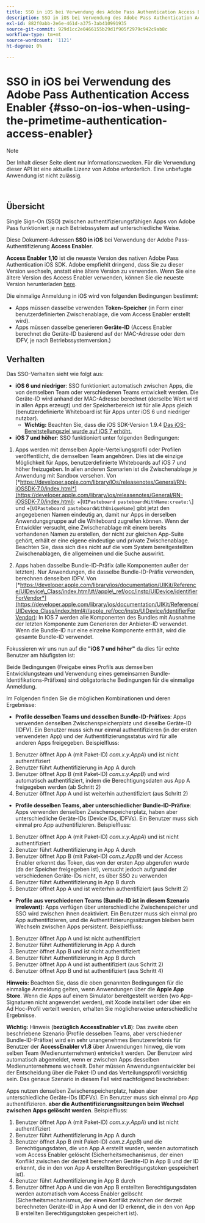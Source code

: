 ```yaml
---
title: SSO in iOS bei Verwendung des Adobe Pass Authentication Access Enabler
description: SSO in iOS bei Verwendung des Adobe Pass Authentication Access Enabler
exl-id: 882f0abb-2e6e-461d-a375-3ab410991935
source-git-commit: 929d1cc2e0466155b29d1f905f2979c942c9ab8c
workflow-type: tm+mt
source-wordcount: '1121'
ht-degree: 0%

---
```


# SSO in iOS bei Verwendung des Adobe Pass Authentication Access Enabler {#sso-on-ios-when-using-the-primetime-authentication-access-enabler}

>[!NOTE]
>
>Der Inhalt dieser Seite dient nur Informationszwecken. Für die Verwendung dieser API ist eine aktuelle Lizenz von Adobe erforderlich. Eine unbefugte Anwendung ist nicht zulässig.

</br>

## Übersicht

Single Sign-On (SSO) zwischen authentifizierungsfähigen Apps von Adobe Pass funktioniert je nach Betriebssystem auf unterschiedliche Weise.

Diese Dokument-Adressen **SSO in iOS** bei Verwendung der Adobe Pass-Authentifizierung **Access Enabler**.

**Access Enabler** **1,10** ist die neueste Version des nativen Adobe Pass Authentication iOS SDK. Adobe empfiehlt dringend, dass Sie zu dieser Version wechseln, anstatt eine ältere Version zu verwenden. Wenn Sie eine ältere Version des Access Enabler verwenden, können Sie die neueste Version herunterladen [here](https://tve.zendesk.com/hc/en-us/articles/204963209-iOS-Native-AccessEnabler-Library).

Die einmalige Anmeldung in iOS wird von folgenden Bedingungen bestimmt:

- Apps müssen dasselbe verwenden **Token-Speicher** (in Form einer benutzerdefinierten Zwischenablage, die vom Access Enabler erstellt wird).
- Apps müssen dasselbe generieren **Geräte-ID** (Access Enabler berechnet die Geräte-ID basierend auf der MAC-Adresse oder dem IDFV, je nach Betriebssystemversion.)

## Verhalten

Das SSO-Verhalten sieht wie folgt aus:

- **iOS 6 und niedriger**: SSO funktioniert automatisch zwischen Apps, die von demselben Team oder verschiedenen Teams entwickelt werden. Die Geräte-ID wird anhand der MAC-Adresse berechnet (derselbe Wert wird in allen Apps erzeugt) und der Speicherbereich ist für alle Apps gleich (benutzerdefinierte Whiteboard ist für Apps unter iOS 6 und niedriger nutzbar).
   - **Wichtig:** Beachten Sie, dass die iOS SDK-Version 1.9.4 [Das iOS-Bereitstellungsziel wurde auf iOS 7 erhöht.](https://tve.zendesk.com/hc/en-us/articles/204963209-iOS-Native-AccessEnabler-Library)
- **iOS 7 und höher**: SSO funktioniert unter folgenden Bedingungen:

1. Apps werden mit demselben Apple-Verteilungsprofil oder Profilen veröffentlicht, die demselben Team angehören. Dies ist die einzige Möglichkeit für Apps, benutzerdefinierte Whiteboards auf iOS 7 und höher freizugeben. In allen anderen Szenarien ist die Zwischenablage je Anwendung mit Sandbox versehen. Von [*https://developer.apple.com/library/IOs/releasenotes/General/RN-iOSSDK-7.0/index.html*](https://developer.apple.com/library/ios/releasenotes/General/RN-iOSSDK-7.0/index.html): \+\[`UIPasteboard pasteboardWithName:create:\`] und +\[`UIPasteboard pasteboardWithUniqueName`\] gibt jetzt den angegebenen Namen eindeutig an, damit nur Apps in derselben Anwendungsgruppe auf die Whiteboard zugreifen können. Wenn der Entwickler versucht, eine Zwischenablage mit einem bereits vorhandenen Namen zu erstellen, der nicht zur gleichen App-Suite gehört, erhält er eine eigene eindeutige und private Zwischenablage. Beachten Sie, dass sich dies nicht auf die vom System bereitgestellten Zwischenablagen, die allgemeinen und die Suche auswirkt.

1. Apps haben dasselbe Bundle-ID-Präfix (alle Komponenten außer der letzten). Nur Anwendungen, die dasselbe Bundle-ID-Präfix verwenden, berechnen denselben IDFV. Von [*https://developer.apple.com/library/ios/documentation/UIKit/Reference/UIDevice\_Class/index.html\#//apple\_ref/occ/instp/UIDevice/identifierForVendor*](https://developer.apple.com/library/ios/documentation/UIKit/Reference/UIDevice_Class/index.html#//apple_ref/occ/instp/UIDevice/identifierForVendor): In IOS 7 werden alle Komponenten des Bundles mit Ausnahme der letzten Komponente zum Generieren der Anbieter-ID verwendet. Wenn die Bundle-ID nur eine einzelne Komponente enthält, wird die gesamte Bundle-ID verwendet.

Fokussieren wir uns nun auf die **&quot;iOS 7 und höher&quot;** da dies für echte Benutzer am häufigsten ist:

Beide Bedingungen (Freigabe eines Profils aus demselben Entwicklungsteam und Verwendung eines gemeinsamen Bundle-Identifikations-Präfixes) sind obligatorische Bedingungen für die einmalige Anmeldung.

Im Folgenden finden Sie die möglichen Kombinationen und deren Ergebnisse:

- **Profile desselben Teams und desselben Bundle-ID-Präfixes**: Apps verwenden denselben Zwischenspeicherplatz und dieselbe Geräte-ID (IDFV). Ein Benutzer muss sich nur einmal authentifizieren (in der ersten verwendeten App) und der Authentifizierungsstatus wird für alle anderen Apps freigegeben. Beispielfluss:

1. Benutzer öffnet App A (mit Paket-ID) *com.x.y.AppA*) und ist nicht authentifiziert
1. Benutzer führt Authentifizierung in App A durch
1. Benutzer öffnet App B (mit Paket-ID) *com.x.y.AppB*) und wird automatisch authentifiziert, indem die Berechtigungsdaten aus App A freigegeben werden (ab Schritt 2)
1. Benutzer öffnet App A und ist weiterhin authentifiziert (aus Schritt 2)



- **Profile desselben Teams, aber unterschiedlicher Bundle-ID-Präfixe**: Apps verwenden denselben Zwischenspeicherplatz, haben aber unterschiedliche Geräte-IDs (Device IDs, IDFVs). Ein Benutzer muss sich einmal pro App authentifizieren. Beispielfluss:

1. Benutzer öffnet App A (mit Paket-ID) *com.x.y.AppA*) und ist nicht authentifiziert
1. Benutzer führt Authentifizierung in App A durch
1. Benutzer öffnet App B (mit Paket-ID) *com.z.AppB*) und der Access Enabler erkennt das Token, das von der ersten App abgerufen wurde (da der Speicher freigegeben ist), versucht jedoch aufgrund der verschiedenen Geräte-IDs nicht, es über SSO zu verwenden
1. Benutzer führt Authentifizierung in App B durch
1. Benutzer öffnet App A und ist weiterhin authentifiziert (aus Schritt 2)



- **Profile aus verschiedenen Teams (Bundle-ID ist in diesem Szenario irrelevant)**: Apps verfügen über unterschiedliche Zwischenspeicher und SSO wird zwischen ihnen deaktiviert. Ein Benutzer muss sich einmal pro App authentifizieren, und die Authentifizierungssitzungen bleiben beim Wechseln zwischen Apps persistent. Beispielfluss:


1. Benutzer öffnet App A und ist nicht authentifiziert
1. Benutzer führt Authentifizierung in App A durch
1. Benutzer öffnet App B und ist nicht authentifiziert
1. Benutzer führt Authentifizierung in App B durch
1. Benutzer öffnet App A und ist authentifiziert (aus Schritt 2)
1. Benutzer öffnet App B und ist authentifiziert (aus Schritt 4)

**Hinweis:** Beachten Sie, dass die oben genannten Bedingungen für die einmalige Anmeldung gelten, wenn Anwendungen über die **Apple App Store**. Wenn die Apps auf einem Simulator bereitgestellt werden (wo App-Signaturen nicht angewendet werden), mit Xcode installiert oder über ein Ad Hoc-Profil verteilt werden, erhalten Sie möglicherweise unterschiedliche Ergebnisse.

**Wichtig:** Hinweis (**bezüglich AccessEnabler v1.8**): Das zweite oben beschriebene Szenario (Profile desselben Teams, aber verschiedener Bundle-ID-Präfixe) wird ein sehr unangenehmes Benutzererlebnis für Benutzer der **AccessEnabler v1.8** über Anwendungen hinweg, die vom selben Team (Medienunternehmen) entwickelt werden. Der Benutzer wird automatisch abgemeldet, wenn er zwischen Apps desselben Medienunternehmens wechselt. Daher müssen Anwendungsentwickler bei der Entscheidung über die Paket-ID und das Verteilungsprofil vorsichtig sein. Das genaue Szenario in diesem Fall wird nachfolgend beschrieben:

Apps nutzen denselben Zwischenspeicherplatz, haben aber unterschiedliche Geräte-IDs (IDFVs). Ein Benutzer muss sich einmal pro App authentifizieren. **aber die Authentifizierungssitzungen beim Wechsel zwischen Apps gelöscht werden**. Beispielfluss:

1. Benutzer öffnet App A (mit Paket-ID) *com.x.y.AppA*) und ist nicht authentifiziert
1. Benutzer führt Authentifizierung in App A durch
1. Benutzer öffnet App B (mit Paket-ID) *com.z.AppB*) und die Berechtigungsdaten, die von App A erstellt wurden, werden automatisch vom Access Enabler gelöscht (Sicherheitsmechanismus, der einen Konflikt zwischen der derzeit berechneten Geräte-ID in App B und der ID erkennt, die in den von App A erstellten Berechtigungstoken gespeichert ist).
1. Benutzer führt Authentifizierung in App B durch
1. Benutzer öffnet App A und die von App B erstellten Berechtigungsdaten werden automatisch vom Access Enabler gelöscht (Sicherheitsmechanismus, der einen Konflikt zwischen der derzeit berechneten Geräte-ID in App A und der ID erkennt, die in den von App B erstellten Berechtigungstoken gespeichert ist).
